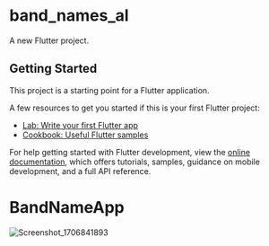 # band_names_al

A new Flutter project.

## Getting Started

This project is a starting point for a Flutter application.

A few resources to get you started if this is your first Flutter project:

- [Lab: Write your first Flutter app](https://docs.flutter.dev/get-started/codelab)
- [Cookbook: Useful Flutter samples](https://docs.flutter.dev/cookbook)

For help getting started with Flutter development, view the
[online documentation](https://docs.flutter.dev/), which offers tutorials,
samples, guidance on mobile development, and a full API reference.
# BandNameApp
![Screenshot_1706841893](https://github.com/albinrk10/BandNameApp/assets/79820950/9dae3ed3-43b8-4d3c-afc3-401dfad05e66)
